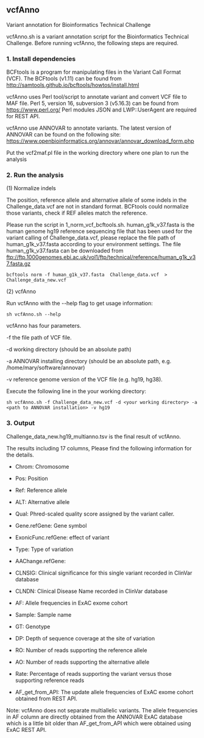 ## vcfAnno
Variant annotation for Bioinformatics Technical Challenge

vcfAnno.sh is a variant annotation script for the Bioinformatics Technical Challenge.
Before running vcfAnno, the following steps are required.


### 1. Install dependencies

BCFtools is a program for manipulating files in the Variant Call Format (VCF).
The BCFtools (v1.11) can be found from http://samtools.github.io/bcftools/howtos/install.html

vcfAnno uses Perl tool/script to annotate variant and convert VCF file to MAF file.
Perl 5, version 16, subversion 3 (v5.16.3) can be found from https://www.perl.org/
Perl modules JSON and LWP::UserAgent are required for REST API.


vcfAnno use ANNOVAR to annotate variants. The latest version of ANNOVAR can be found on the following site:
https://www.openbioinformatics.org/annovar/annovar_download_form.php

Put the vcf2maf.pl file in the working directory where one plan to run the analysis


### 2. Run the analysis

(1) Normalize indels

The position, reference allele and alternative allele of some indels in the Challenge_data.vcf are not in standard format. BCFtools could normalize those variants, check if REF alleles match the reference.

Please run the script in 1_norm_vcf_bcftools.sh. human_g1k_v37.fasta is the human genome hg19 reference sequencing file that has been used for the variant calling of Challenge_data.vcf, please replace the file path of human_g1k_v37.fasta according to your environment settings. 
The file human_g1k_v37.fasta can be downloaded from ftp://ftp.1000genomes.ebi.ac.uk/vol1/ftp/technical/reference/human_g1k_v37.fasta.gz

```
bcftools norm -f human_g1k_v37.fasta  Challenge_data.vcf  > Challenge_data_new.vcf
```

(2) vcfAnno

Run vcfAnno with the --help flag to get usage information:

```
sh vcfAnno.sh --help
```

vcfAnno has four parameters.

-f the file path of VCF file.

-d working directory (should be an absolute path)

-a ANNOVAR installing directory (should be an absolute path, e.g. /home/mary/software/annovar)

-v reference genome version of the VCF file (e.g. hg19, hg38).

Execute the following line in the your working directory:
```
sh vcfAnno.sh -f Challenge_data_new.vcf -d <your working directory> -a <path to ANNOVAR installation> -v hg19
```

### 3. Output

Challenge_data_new.hg19_multianno.tsv is the final result of vcfAnno.

The results including 17 columns, Please find the following information for the details.

* Chrom: Chromosome

* Pos: Position

* Ref: Reference allele

* ALT: Alternative allele

* Qual: Phred-scaled quality score assigned by the variant caller.

* Gene.refGene: Gene symbol

* ExonicFunc.refGene: effect of variant

* Type: Type of variation

* AAChange.refGene:

* CLNSIG: Clinical significance for this single variant recorded in ClinVar database

* CLNDN: Clinical Disease Name recorded in ClinVar database

* AF: Allele frequencies in ExAC exome cohort

* Sample: Sample name

* GT: Genotype

* DP: Depth of sequence coverage at the site of variation

* RO: Number of reads supporting the reference allele

* AO: Number of reads supporting the alternative allele

* Rate: Percentage of reads supporting the variant versus those supporting reference reads

* AF_get_from_API: The update allele frequencies of ExAC exome cohort obtained from REST API.






Note: vcfAnno does not separate multiallelic variants. The allele frequencies in AF column are directly obtained from the ANNOVAR ExAC database which is a little bit older than AF_get_from_API which were obtained using ExAC REST API.
